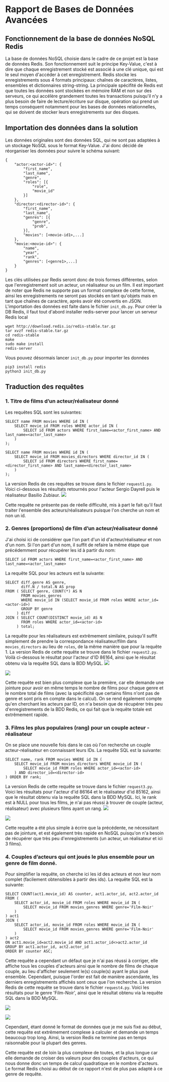# Rapport de Bases de Données Avancées

## Fonctionnement de la base de données NoSQL Redis

La base de données NoSQL choisie dans le cadre de ce projet est la base de données Redis. Son fonctionnement suit le principe Key-Value, c'est à dire que chaque enregistrement stocké est associé à une clé unique, qui est le seul moyen d'accéder à cet enregistrement. Redis stocke les enregistrements sous 4 formats principaux: chaînes de caractères, listes, ensembles et dictionnaires string-string.
La principale spécifité de Redis est que toutes les données sont stockées en mémoire RAM et non sur des serveurs, ce qui accélère grandement toutes les transactions puisqu'il n'y a plus besoin de faire de lecture/écriture sur disque, opération qui prend un temps conséquent notamment pour les bases de données relationnelles, qui se doivent de stocker leurs enregistrements sur des disques.

## Importation des données dans la solution

Les données originales sont des données SQL, qui ne sont pas adaptées à un stockage NoSQL sous le format Key-Value. J'ai donc décidé de réorganiser les données pour suivre le schéma suivant:
```
{
    "actor:<actor-id>": {
        "first_name",
        "last_name",
        "genre",
        "roles": [{
            "role",
            "movie_id"
        }]
    },
    "director:<director-id>": {
        "first_name",
        "last_name",
        "genres": [{
            "genre",
            "prob",
        }],
        "movies": [<movie-id1>,...]
    },
    "movie:<movie-id>": {
        "name",
        "year",
        "rank",
        "genres": [<genre1>,...]
    }
}
```
Les clés utilisées par Redis seront donc de trois formes différentes, selon que l'enregistrement soit un acteur, un réalisateur ou un film.
Il est important de noter que Redis ne supporte pas un format complexe de cette forme, ainsi les enregistrements ne seront pas stockés en tant qu'objets mais en tant que chaînes de caractère, après avoir été convertis en JSON.
L'importation des données est faite dans le fichier `init_db.py`.
Pour créer la DB Redis, il faut tout d'abord installer redis-server pour lancer un serveur Redis local
```
wget http://download.redis.io/redis-stable.tar.gz
tar xvzf redis-stable.tar.gz
cd redis-stable
make
sudo make install
redis-server
```
Vous pouvez désormais lancer `init_db.py` pour importer les données
```
pip3 install redis
python3 init_db.py
```

## Traduction des requêtes

### 1. Titre de films d’un acteur/réalisateur donné
Les requêtes SQL sont les suivantes:
```
SELECT name FROM movies WHERE id IN (
    SELECT movie_id FROM roles WHERE actor_id IN (
        SELECT id FROM actors WHERE first_name=<actor_first_name> AND last_name=<actor_last_name>
    )
);

SELECT name FROM movies WHERE id IN (
    SELECT movie_id FROM movies_directors WHERE director_id IN (
        SELECT id FROM directors WHERE first_name=<director_first_name> AND last_name=<director_last_name>
    )
);
```
La version Redis de ces requêtes se trouve dans le fichier `request1.py`.
Voici ci-dessous les résultats retournés pour l'acteur Sergio Dayrell puis le réalisateur Basilio Zubiaur.
![](https://i.imgur.com/LABjxTX.png)

Cette requête ne présente pas de réelle difficulté, mis à part le fait qu'il faut traiter l'ensemble des acteurs/réalisateurs puisque l'on cherche un nom et non un id. 

### 2. Genres (proportions) de film d’un acteur/réalisateur donné
J'ai choisi ici de considérer que l'on part d'un id d'acteur/réalisateur et non d'un nom. Si l'on part d'un nom, il suffit de refaire la même étape que précédemment pour récupérer les id à partir du nom: 
```
SELECT id FROM actors WHERE first_name=<actor_first_name> AND last_name=<actor_last_name>
```
La requête SQL pour les acteurs est la suivante:
```
SELECT diff.genre AS genre,
       diff.N / total.N AS prop
FROM ( SELECT genre, COUNT(*) AS N
       FROM movies_genres
       WHERE movie_id IN (SELECT movie_id FROM roles WHERE actor_id=<actor-id>)
       GROUP BY genre
     ) diff
JOIN ( SELECT COUNT(DISTINCT movie_id) AS N
       FROM roles WHERE actor_id=<actor-id>
     ) total;
```
La requête pour les réalisateurs est extrêmement similaire, puisqu'il suffit simplement de prendre la correspondance réalisateur/film dans `movies_directors` au lieu de `roles`, de la même manière que pour la requête 1.
La version Redis de cette requête se trouve dans le fichier `request2.py`.
Voilà ci-dessous le résultat pour l'acteur d'ID 86164, ainsi que le résultat obtenu via la requête SQL dans la BDD MySQL.
![](https://i.imgur.com/SKOhwts.png)

![](https://i.imgur.com/X1ZtBhk.png)

Cette requête est bien plus complexe que la première, car elle demande une jointure pour avoir en même temps le nombre de films pour chaque genre et le nombre total de films (avec la spécificité que certains films n'ont pas de genre et sont pris en compte dans le calcul). On se rend également compte qu'en cherchant les acteurs par ID, on n'a besoin que de récupérer très peu d'enregistrements de la BDD Redis, ce qui fait que la requête totale est extrêmement rapide.

### 3. Films les plus populaires (rang) pour un couple acteur - réalisateur

On se place une nouvelle fois dans le cas où l'on recherche un couple acteur-réalisateur en connaissant leurs IDs.
La requête SQL est la suivante:
```
SELECT name, rank FROM movies WHERE id IN (
    SELECT movie_id FROM movies_directors WHERE movie_id IN (
        SELECT movie_id FROM roles WHERE actor_id=<actor-id>
    ) AND director_id=<director-id>
) ORDER BY rank;
```
La version Redis de cette requête se trouve dans le fichier `request3.py`.
Voici les résultats pour l'acteur d'id 86164 et le réalisateur d'id 85162, ainsi que le résultat obtenu via la requête SQL dans la BDD MySQL. Ici, le rank est à NULL pour tous les films, je n'ai pas réussi à trouver de couple (acteur, réalisateur) avec plusieurs films ayant un rang.
![](https://i.imgur.com/4Dku8eA.png)

![](https://i.imgur.com/MzW7E4G.png)

Cette requête a été plus simple à écrire que la précédente, ne nécessitant pas de jointure, et est également très rapide en NoSQL puisqu'on n'a besoin de récupérer que très peu d'enregistrements (un acteur, un réalisateur et ici 3 films).

### 4. Couples d’acteurs qui ont joués le plus ensemble pour un genre de film donné.

Pour simplifier la requête, on cherche ici les id des acteurs et non leur nom complet (facilement obtensibles à partir des ids).
La requête SQL est la suivante:
```
SELECT COUNT(act1.movie_id) AS counter, act1.actor_id, act2.actor_id FROM (
    SELECT actor_id, movie_id FROM roles WHERE movie_id IN (
        SELECT movie_id FROM movies_genres WHERE genre='Film-Noir'
    )
) act1
JOIN (
    SELECT actor_id, movie_id FROM roles WHERE movie_id IN (
        SELECT movie_id FROM movies_genres WHERE genre='Film-Noir'
    )
) act2 
ON act1.movie_id=act2.movie_id AND act1.actor_id<>act2.actor_id
GROUP BY act1.actor_id, act2.actor_id
ORDER BY counter ASC;
```
Cette requête a cependant un défaut que je n'ai pas réussi à corriger, elle affiche tous les couples d'acteurs ainsi que le nombre de films de chaque couple, au lieu d'afficher seulement le(s) couple(s) ayant le plus joué ensemble. Cependant, puisque l'order est fait de manière ascendante, les derniers enregistrements affichés sont ceux que l'on recherche.
La version Redis de cette requête se trouve dans le fichier `request4.py`.
Voici les résultats pour le genre 'Film-Noir', ainsi que le résultat obtenu via la requête SQL dans la BDD MySQL.

![](https://i.imgur.com/K1tASOI.png)

![](https://i.imgur.com/5ENhYLF.png)

Cependant, étant donné le format de données que je me suis fixé au début, cette requête est extrêmement complexe à calculer et demande un temps beaucoup trop long. Ainsi, la version Redis ne termine pas en temps raisonnable pour la plupart des genres.

Cette requête est de loin la plus complexe de toutes, et la plus longue car elle demande de croiser des valeurs pour des couples d'acteurs, ce qui nous donne donc un temps de calcul quadratique en le nombre d'acteurs. Le format Redis choisi au début de ce rapport n'est de plus pas adapté à ce genre de requête.